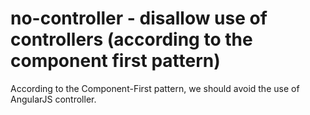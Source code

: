 # no-controller - disallow use of controllers (according to the component first pattern)

According to the Component-First pattern, we should avoid the use of AngularJS controller.
